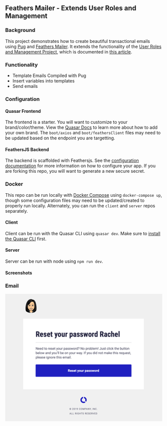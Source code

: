 ## Feathers Mailer - Extends User Roles and Management

### Background

This project demonstrates how to create beautiful transactional emails using [Pug](https://pugjs.org/api/getting-started.html) and [Feathers Mailer](https://github.com/feathersjs-ecosystem/feathers-mailer). It extends the functionality of the [User Roles and Management Project](https://github.com/meditatingdragon/quasar-feathersjs-user-management), which is documented in [this article](https://dev.to/rachel_cheuk/intro-user-roles-and-management-with-quasar-feathersjs-mongodb-4hk5).

### Functionality

- Template Emails Compiled with Pug
- Insert variables into templates
- Send emails

### Configuration

#### Quasar Frontend

The frontend is a starter. You will want to customize to your brand/color/theme. View the [Quasar Docs](https://quasar.dev) to learn more about how to add your own brand. The `boot/axios` and `boot/feathersClient` files may need to be updated based on the endpoint you are targetting.

#### FeathersJS Backend

The backend is scaffolded with Feathersjs. See the [configuration documentation](https://docs.feathersjs.com/api/configuration.html) for more information on how to configure your app. If you are forking this repo, you will want to generate a new secure secret.

### Docker

This repo can be run locally with [Docker Compose](https://docs.docker.com/compose/) using `docker-compose up`, though some configuration files may need to be updated/created to properly run locally. Alternately, you can run the `client` and `server` repos separately.

#### Client

Client can be run with the Quasar CLI using `quasar dev`. Make sure to [install the Quasar CLI](https://quasar.dev/quasar-cli/installation) first.

#### Server

Server can be run with node using `npm run dev`.

#### Screenshots

### Email

![Email](./imgs/email.png)
